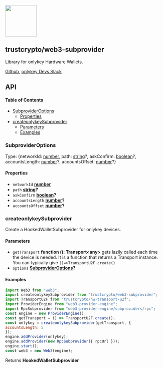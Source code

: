 <img src="https://user-images.githubusercontent.com/211411/34776833-6f1ef4da-f618-11e7-8b13-f0697901d6a8.png" height="100" />

## trustcrypto/web3-subprovider

Library for onlykey Hardware Wallets.

[Github](https://github.com/trustcrypto/onlykeyjs/),
[onlykey Devs Slack](https://onlykey-dev.slack.com/)

## API

<!-- Generated by documentation.js. Update this documentation by updating the source code. -->

#### Table of Contents

-   [SubproviderOptions](#subprovideroptions)
    -   [Properties](#properties)
-   [createonlykeySubprovider](#createonlykeysubprovider)
    -   [Parameters](#parameters)
    -   [Examples](#examples)

### SubproviderOptions

Type: {networkId: [number](https://developer.mozilla.org/docs/Web/JavaScript/Reference/Global_Objects/Number), path: [string](https://developer.mozilla.org/docs/Web/JavaScript/Reference/Global_Objects/String)?, askConfirm: [boolean](https://developer.mozilla.org/docs/Web/JavaScript/Reference/Global_Objects/Boolean)?, accountsLength: [number](https://developer.mozilla.org/docs/Web/JavaScript/Reference/Global_Objects/Number)?, accountsOffset: [number](https://developer.mozilla.org/docs/Web/JavaScript/Reference/Global_Objects/Number)?}

#### Properties

-   `networkId` **[number](https://developer.mozilla.org/docs/Web/JavaScript/Reference/Global_Objects/Number)** 
-   `path` **[string](https://developer.mozilla.org/docs/Web/JavaScript/Reference/Global_Objects/String)?** 
-   `askConfirm` **[boolean](https://developer.mozilla.org/docs/Web/JavaScript/Reference/Global_Objects/Boolean)?** 
-   `accountsLength` **[number](https://developer.mozilla.org/docs/Web/JavaScript/Reference/Global_Objects/Number)?** 
-   `accountsOffset` **[number](https://developer.mozilla.org/docs/Web/JavaScript/Reference/Global_Objects/Number)?** 

### createonlykeySubprovider

Create a HookedWalletSubprovider for onlykey devices.

#### Parameters

-   `getTransport` **function (): Transport&lt;any>** gets lazily called each time the device is needed. It is a function that returns a Transport instance. You can typically give `()=>TransportU2F.create()`
-   `options` **[SubproviderOptions](#subprovideroptions)?** 

#### Examples

```javascript
import Web3 from "web3";
import createonlykeySubprovider from "trustcrypto/web3-subprovider";
import TransportU2F from "trustcrypto/hw-transport-u2f";
import ProviderEngine from "web3-provider-engine";
import RpcSubprovider from "web3-provider-engine/subproviders/rpc";
const engine = new ProviderEngine();
const getTransport = () => TransportU2F.create();
const onlykey = createonlykeySubprovider(getTransport, {
accountsLength: 5
});
engine.addProvider(onlykey);
engine.addProvider(new RpcSubprovider({ rpcUrl }));
engine.start();
const web3 = new Web3(engine);
```

Returns **HookedWalletSubprovider** 
